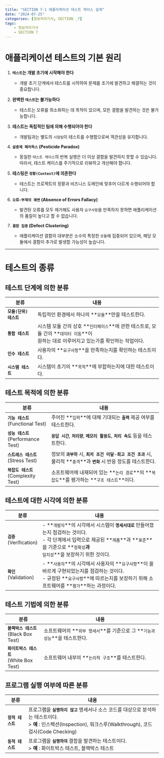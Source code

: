 ```yaml
---
title: "SECTION 7-1 애플리케이션 테스트 케이스 설계"
date: "2024-07-25"
categories: [정보처리기사, SECTION _7]
tags:
    - 정보처리기사 
    - SECTION 7
---
```


# 애플리케이션 테스트의 기본 원리

1. **`테스트`는 개발 초기에 시작해야 한다**
   - 개발 초기 단계에서 테스트를 시작하여 문제를 조기에 발견하고 해결하는 것이 중요합니다.

2. **완벽한 `테스트`는 불가능하다**
   - 테스트는 오류를 최소화하는 데 목적이 있으며, 모든 결함을 발견하는 것은 불가능합니다.

3. **테스트는 독립적인 팀에 의해 수행되어야 한다**
   - 개발팀과는 별도의 `시험팀`이 테스트를 수행함으로써 객관성을 유지합니다.

4. **`살충제 패러독스` (Pesticide Paradox)**
   - 동일한 `테스트 케이스`의 반복 실행은 더 이상 결함을 발견하지 못할 수 있습니다. 따라서, 테스트 케이스를 주기적으로 리뷰하고 개선해야 합니다.

5. **테스팅은 `정황(Context)`에 의존한다**
   - 테스트는 프로젝트의 정황과 비즈니스 도메인에 맞추어 다르게 수행되어야 합니다.

6. **`오류-부재의 궤변` (Absence of Errors Fallacy)**
   - 발견된 오류를 모두 제거해도 사용자 `요구사항`을 만족하지 못하면 애플리케이션의 품질이 높다고 할 수 없습니다.

7. **`결함 집중` (Defect Clustering)**
   - 애플리케이션 결함의 대부분은 소수의 특정한 `모듈`에 집중되어 있으며, 해당 모듈에서 결함이 추가로 발생할 가능성이 높습니다.

--------------

# 테스트의 종류

## 테스트 단계에 의한 분류

| 분류 | 내용 |
| --- | --- |
| **`모듈(단위) 테스트`** | 독립적인 환경에서 하나의 **`모듈`**만을 테스트한다. |
| **`통합 테스트`** | 시스템 모듈 간의 상호 **`인터페이스`**에 관한 테스트로, 모듈 간의 **`데이터 이동`**이<Br> 원하는 대로 이루어지고 있는가를 확인하는 작업이다. |
| **`인수 테스트`** | 사용자의 **`요구사항`**을 만족하는지를 확인하는 테스트이다. |
| **`시스템 테스트`** | 시스템이 초기의 **`목적`**에 부합하는지에 대한 테스트이다. |

## 테스트 목적에 의한 분류

| 분류 | 내용 | 
| --- | ---|
| **`기능 테스트`**<br>(Functional Test) | 주어진 **`입력`**에 대해 기대되는 **`출력`** 제공 여부를 테스트한다.|
| **`성능 테스트`**<br>(Performance Test) | **`응답 시간`**, **`처리량`**, **`메모리 활용도`**, **`처리 속도`** 등을 테스트한다.|
| **`스트레스 테스트`**<br>(Stress Test) | 정보의 **`과부하`** 시, **`최저 조건 미달`**-**`최고 조건 초과`** 시,<br> 물리적 **`충격`**과 **`변화`** 시 반응 정도를 테스트한다.|
| **`복잡도 테스트`**<br>(Complexity Test) | 소프트웨어에 내재되어 있는 **`논리 경로`**의 **`복잡도`**를 평가하는 **`구조 테스트`**이다.|

## 테스트에 대한 시각에 의한 분류

| 분류 | 내용 |
|---|---|
| **`검증`**<br>(Verification) | - **`개발자`**의 시각에서 시스템이 **`명세서대로`** 만들어졌는지 점검하는 것이다.<br> - 각 단계에서 입력으로 제공된 **`제품`**과 **`표준`**을 기준으로 **`정확성`**과 <Br>**`일치성`**을 보장하기 위한 것이다.|
| **`확인`**<br>(Validation) | - **`사용자`**의 시각에서 사용자의 **`요구사항`**이 올바르게 구현되었는지를 점검하는 것이다.<br> - 규정된 **`요구사항`**에 따르는지를 보장하기 위해 소프트웨어를 **`평가`**하는 과정이다.|

## 테스트 기법에 의한 분류

| 분류 | 내용 | 
| --- | --- | 
| **`블랙박스 테스트`** <br> (Black Box Test) | 소프트웨어의 **`외부 명세서`**를 기준으로 그 **`기능과 성능`**을 테스트한다.|
| **`화이트박스 테스트`** <br> (White Box Test) | 소프트웨어 내부의 **`논리적 구조`**를 테스트한다. | 

## 프로그램 실행 여부에 따른 분류

| 분류 | 내용 | 
| --- | --- | 
| **`정적 테스트`** | 프로그램을 **`실행하지 않고`** 명세서나 소스 코드를 대상으로 분석하는 테스트이다. <br> > **예** : 인스펙션(Inspection), 워크스루(Walkthrough), 코드 검사(Code Checking) |
| **`동적 테스트`** | 프로그램을 **`실행하여`** 결함을 발견하는 테스트이다. <br> > **예** : 화이트박스 테스트, 블랙박스 테스트|
